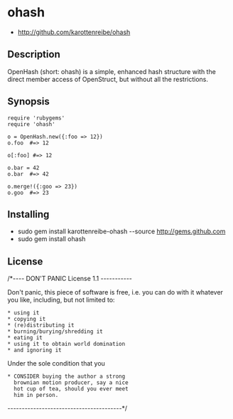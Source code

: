 ohash
=====

*   http://github.com/karottenreibe/ohash

Description
-----------

OpenHash (short: ohash) is a simple, enhanced hash structure with the direct
member access of OpenStruct, but without all the restrictions.

Synopsis
--------

    require 'rubygems'
    require 'ohash'

    o = OpenHash.new({:foo => 12})
    o.foo  #=> 12

    o[:foo] #=> 12

    o.bar = 42
    o.bar  #=> 42

    o.merge!({:goo => 23})
    o.goo  #=> 23

Installing
----------

*   sudo gem install karottenreibe-ohash --source http://gems.github.com
*   sudo gem install ohash

License
-------

/*---- DON'T PANIC License 1.1 -----------

  Don't panic, this piece of software is
  free, i.e. you can do with it whatever
  you like, including, but not limited to:
  
    * using it
    * copying it
    * (re)distributing it
    * burning/burying/shredding it
    * eating it
    * using it to obtain world domination
    * and ignoring it
  
  Under the sole condition that you
  
    * CONSIDER buying the author a strong
      brownian motion producer, say a nice
      hot cup of tea, should you ever meet
      him in person.

----------------------------------------*/

